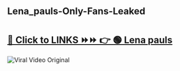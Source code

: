 
 ## Lena_pauls-Only-Fans-Leaked

# <h2><a href="https://clipsfans.com/Lena_pauls&ref=git">🔗 Click to LINKS ⏩⏩ 👉 🟢 Lena pauls </a></h2>

<a href="https://clipsfans.com/Lena_pauls&ref=git" rel="nofollow" data-target="animated-image.originalLink"><img src="https://i.ibb.co.com/xMMVF88/686577567.gif" alt="Viral Video Original" style="max-width: 100%; display: inline-block;" data-target="animated-image.originalImage"></a>
